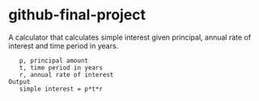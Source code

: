 # github-final-project

A calculator that calculates simple interest given principal, annual rate of interest and time period in years.

```Input:
   p, principal amount
   t, time period in years
   r, annual rate of interest
Output
   simple interest = p*t*r
```
